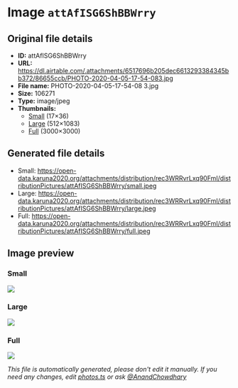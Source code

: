 # Image `attAfISG6ShBBWrry`

## Original file details

- **ID:** attAfISG6ShBBWrry
- **URL:** https://dl.airtable.com/.attachments/6517696b205dec6613293384345bb372/86655ccb/PHOTO-2020-04-05-17-54-083.jpg
- **File name:** PHOTO-2020-04-05-17-54-08 3.jpg
- **Size:** 106271
- **Type:** image/jpeg
- **Thumbnails:**
  - [Small](https://dl.airtable.com/.attachmentThumbnails/0fbe93c6b6cfe3116335451183f57ad8/577f68b0) (17×36)
  - [Large](https://dl.airtable.com/.attachmentThumbnails/e1d6a064427df1a8af0f154c10423038/45ab2ba0) (512×1083)
  - [Full](https://dl.airtable.com/.attachmentThumbnails/151458304e0d99674a2d6d9108a120e2/8b54b1da) (3000×3000)

## Generated file details

- Small: https://open-data.karuna2020.org/attachments/distribution/rec3WRRvrLxq90FmI/distributionPictures/attAfISG6ShBBWrry/small.jpeg
- Large: https://open-data.karuna2020.org/attachments/distribution/rec3WRRvrLxq90FmI/distributionPictures/attAfISG6ShBBWrry/large.jpeg
- Full: https://open-data.karuna2020.org/attachments/distribution/rec3WRRvrLxq90FmI/distributionPictures/attAfISG6ShBBWrry/full.jpeg

## Image preview

### Small

![](https://open-data.karuna2020.org/attachments/distribution/rec3WRRvrLxq90FmI/distributionPictures/attAfISG6ShBBWrry/small.jpeg)

### Large

![](https://open-data.karuna2020.org/attachments/distribution/rec3WRRvrLxq90FmI/distributionPictures/attAfISG6ShBBWrry/large.jpeg)

### Full

![](https://open-data.karuna2020.org/attachments/distribution/rec3WRRvrLxq90FmI/distributionPictures/attAfISG6ShBBWrry/full.jpeg)

_This file is automatically generated, please don't edit it manually. If you need any changes, edit [photos.ts](/photos.ts) or ask [@AnandChowdhary](https://github.com/AnandChowdhary)_
